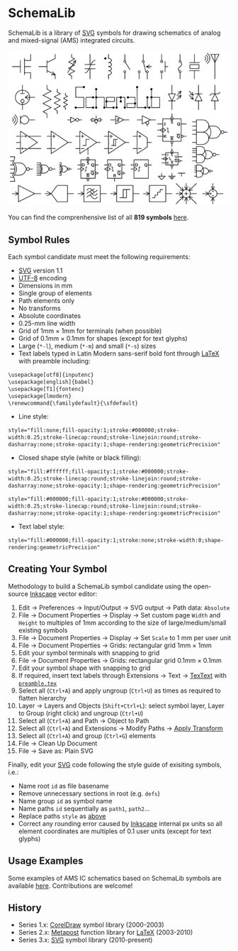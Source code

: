 # SchemaLib

SchemaLib is a library of [SVG](https://en.wikipedia.org/wiki/SVG) symbols for drawing schematics of analog and mixed-signal (AMS) integrated circuits.

<center><img src="logo.png" alt= “SchemaLib logo” width="640px" title="SchemaLib logo"></center>

You can find the comprenhensive list of all **819 symbols** [here](LIST.md).

## Symbol Rules

Each symbol candidate must meet the following requirements:

* [SVG](https://en.wikipedia.org/wiki/SVG) version 1.1
* [UTF-8](https://en.wikipedia.org/wiki/UTF-8) encoding
* Dimensions in mm
* Single group of elements
* Path elements only
* No transforms
* Absolute coordinates
* 0.25-mm line width
* Grid of 1mm &times; 1mm for terminals (when possible)
* Grid of 0.1mm &times; 0.1mm for shapes (except for text glyphs)
* Large (`*-l`), medium (`*-m`) and small (`*-s`) sizes
* Text labels typed in Latin Modern sans-serif bold font through [LaTeX](https://en.wikipedia.org/wiki/LaTeX) with preamble including:
```
\usepackage[utf8]{inputenc}
\usepackage[english]{babel}
\usepackage[T1]{fontenc}
\usepackage{lmodern}
\renewcommand{\familydefault}{\sfdefault}
```

* Line style:
```
style="fill:none;fill-opacity:1;stroke:#000000;stroke-width:0.25;stroke-linecap:round;stroke-linejoin:round;stroke-dasharray:none;stroke-opacity:1;shape-rendering:geometricPrecision"
```

* Closed shape style (white or black filling):
```
style="fill:#ffffff;fill-opacity:1;stroke:#000000;stroke-width:0.25;stroke-linecap:round;stroke-linejoin:round;stroke-dasharray:none;stroke-opacity:1;shape-rendering:geometricPrecision"
```
```
style="fill:#000000;fill-opacity:1;stroke:#000000;stroke-width:0.25;stroke-linecap:round;stroke-linejoin:round;stroke-dasharray:none;stroke-opacity:1;shape-rendering:geometricPrecision"
```

* Text label style:
```
style="fill:#000000;fill-opacity:1;stroke:none;stroke-width:0;shape-rendering:geometricPrecision"
```

## Creating Your Symbol

Methodology to build a SchemaLib symbol candidate using the open-source [Inkscape](https://en.wikipedia.org/wiki/Inkscape) vector editor:

1. Edit &rarr; Preferences &rarr; Input/Output &rarr; SVG output &rarr; Path data: `Absolute`
2. File &rarr; Document Properties &rarr; Display &rarr; Set custom page `Width` and `Height` to multiples of 1mm according to the size of large/medium/small existing symbols
3. File &rarr; Document Properties &rarr; Display &rarr; Set `Scale` to 1 mm per user unit
4. File &rarr; Document Properties &rarr; Grids: rectangular grid 1mm &times; 1mm
5. Edit your symbol terminals with snapping to grid
6. File &rarr; Document Properties &rarr; Grids: rectangular grid 0.1mm &times; 0.1mm
7. Edit your symbol shape with snapping to grid
8. If required, insert text labels through Extensions &rarr; Text &rarr; [TexText](https://textext.github.io/textext) with [`preamble.tex`](preamble.tex)
9. Select all (`Ctrl+A`) and apply ungroup (`Ctrl+U`) as times as required to flatten hierarchy
10. Layer &rarr; Layers and Objects (`Shift+Ctrl+L`): select symbol layer, Layer to Group (right click) and ungroup (`Ctrl+U`)
11. Select all (`Ctrl+A`) and Path &rarr; Object to Path 
12. Select all (`Ctrl+A`) and Extensions &rarr; Modify Paths &rarr; [Apply Transform](https://github.com/Klowner/inkscape-applytransforms)
13. Select all (`Ctrl+A`) and group (`Ctrl+G`) elements
14. File &rarr; Clean Up Document
15. File &rarr; Save as: Plain SVG

Finally, edit your [SVG](https://en.wikipedia.org/wiki/SVG) code following the style guide of exisiting symbols, i.e.:

* Name root `id` as file basename
* Remove unnecessary sections in root (e.g. `defs`)
* Name group `id` as symbol name
* Name paths `id` sequentially as `path1`, `path2`...
* Replace paths `style` as [above](#symbol-rules)
* Correct any rounding error caused by  [Inkscape](https://en.wikipedia.org/wiki/Inkscape) internal px units so all element coordinates are multiples of 0.1 user units (except for text glyphs)

## Usage Examples

Some examples of AMS IC schematics based on SchemaLib symbols are available [here](examples). Contributions are welcome!

## History

* Series 1.x: [CorelDraw](https://en.wikipedia.org/wiki/CorelDRAW) symbol library (2000-2003)
* Series 2.x: [Metapost](https://en.wikipedia.org/wiki/MetaPost) function library for [LaTeX](https://en.wikipedia.org/wiki/LaTeX) (2003-2010)
* Series 3.x: [SVG](https://en.wikipedia.org/wiki/SVG) symbol library (2010-present)
 
